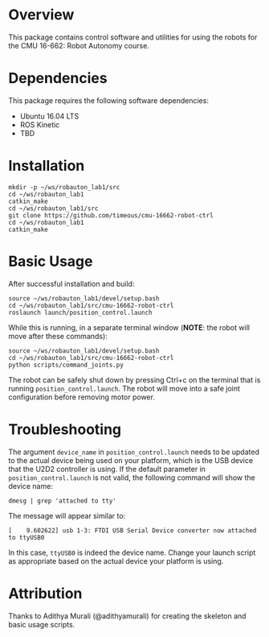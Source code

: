 # Overview
This package contains control software and utilities for using the robots for the CMU 16-662: Robot Autonomy course.

# Dependencies
This package requires the following software dependencies:
- Ubuntu 16.04 LTS
- ROS Kinetic
- TBD

# Installation
```
mkdir -p ~/ws/robauton_lab1/src
cd ~/ws/robauton_lab1
catkin_make
cd ~/ws/robauton_lab1/src
git clone https://github.com/timeous/cmu-16662-robot-ctrl
cd ~/ws/robauton_lab1
catkin_make
```

# Basic Usage
After successful installation and build:
```
source ~/ws/robauton_lab1/devel/setup.bash
cd ~/ws/robauton_lab1/src/cmu-16662-robot-ctrl
roslaunch launch/position_control.launch
```

While this is running, in a separate terminal window (**NOTE**: the robot will move after these commands):
```
source ~/ws/robauton_lab1/devel/setup.bash
cd ~/ws/robauton_lab1/src/cmu-16662-robot-ctrl
python scripts/command_joints.py
```

The robot can be safely shut down by pressing Ctrl+c on the terminal that is running `position_control.launch`. The robot will move into a safe joint configuration before removing motor power.

# Troubleshooting
The argument `device_name` in `position_control.launch` needs to be updated to the actual device being used on your platform, which is the USB device that the U2D2 controller is using. If the default parameter in `position_control.launch` is not valid, the following command will show the device name:
```
dmesg | grep 'attached to tty'
```
The message will appear similar to:
```
[    9.602622] usb 1-3: FTDI USB Serial Device converter now attached to ttyUSB0
```
In this case, `ttyUSB0` is indeed the device name. Change your launch script as appropriate based on the actual device your platform is using.

# Attribution
Thanks to Adithya Murali (@adithyamurali) for creating the skeleton and basic usage scripts.
